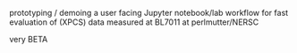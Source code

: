 prototyping / demoing a user facing Jupyter notebook/lab workflow for fast evaluation of (XPCS) data measured at BL7011 at perlmutter/NERSC


very BETA